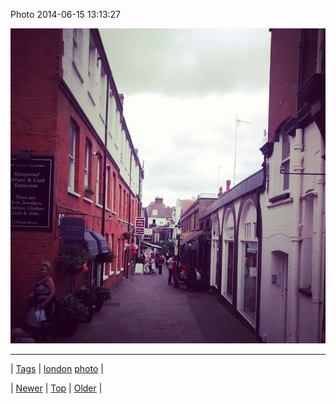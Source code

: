 <!--
title: Photo 2014-06-15 13
date: 2020-06-28T15:27:00.327Z
tags: london, photo
-->


Photo 2014-06-15 13:13:27

![](88853061034-0.jpg)

<!--BOTTOM-POST-NAVIGATION-->
---

| [Tags](tags.md) | [london](tag-london.md) [photo](tag-photo.md) |

| [Newer](88851347029.md) | [Top](index.md) | [Older](88859264004.md) |